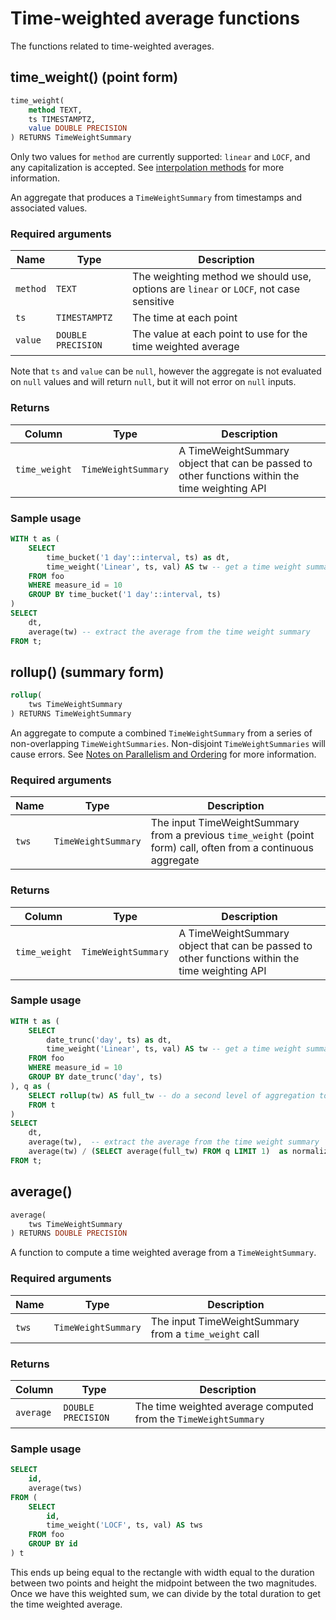 # Time-weighted average functions
The functions related to time-weighted averages.

## time_weight() (point form)

```SQL
time_weight(
    method TEXT,
    ts TIMESTAMPTZ,
    value DOUBLE PRECISION
) RETURNS TimeWeightSummary
```

Only two values for `method` are currently supported: `linear` and `LOCF`, and any capitalization is accepted. See [interpolation methods](https://github.com/timescale/timescale-analytics/blob/main/docs/time_weighted_average.md#interpolation-methods-details) for more information.

An aggregate that produces a `TimeWeightSummary` from timestamps and associated values.

### Required arguments

|Name|Type|Description|
|---|---|---|
|`method`|`TEXT`|The weighting method we should use, options are `linear` or `LOCF`, not case sensitive|
|`ts`|`TIMESTAMPTZ`|The time at each point|
|`value`|`DOUBLE PRECISION`|The value at each point to use for the time weighted average|


Note that `ts` and `value` can be `null`, however the aggregate is not evaluated on `null` values and will return `null`, but it will not error on `null` inputs.

### Returns

|Column|Type|Description|
|---|---|---|
|`time_weight`|`TimeWeightSummary`|A TimeWeightSummary object that can be passed to other functions within the time weighting API|

### Sample usage

```SQL
WITH t as (
    SELECT
        time_bucket('1 day'::interval, ts) as dt,
        time_weight('Linear', ts, val) AS tw -- get a time weight summary
    FROM foo
    WHERE measure_id = 10
    GROUP BY time_bucket('1 day'::interval, ts)
)
SELECT
    dt,
    average(tw) -- extract the average from the time weight summary
FROM t;
```

## rollup() (summary form)

```SQL
rollup(
    tws TimeWeightSummary
) RETURNS TimeWeightSummary
```

An aggregate to compute a combined `TimeWeightSummary` from a series of non-overlapping `TimeWeightSummaries`. Non-disjoint `TimeWeightSummaries` will cause errors. See [Notes on Parallelism and Ordering](https://github.com/timescale/timescale-analytics/blob/main/docs/time_weighted_average.md#notes-on-parallelism-and-ordering) for more information.

### Required arguments

|Name| Type |Description|
|---|---|---|
|`tws`|`TimeWeightSummary`|The input TimeWeightSummary from a previous `time_weight` (point form) call, often from a continuous aggregate|

### Returns

|Column|Type|Description|
|---|---|---|
|`time_weight`|`TimeWeightSummary`|A TimeWeightSummary object that can be passed to other functions within the time weighting API|


### Sample usage

```SQL
WITH t as (
    SELECT
        date_trunc('day', ts) as dt,
        time_weight('Linear', ts, val) AS tw -- get a time weight summary
    FROM foo
    WHERE measure_id = 10
    GROUP BY date_trunc('day', ts)
), q as (
    SELECT rollup(tw) AS full_tw -- do a second level of aggregation to get the full time weighted average
    FROM t
)
SELECT
    dt,
    average(tw),  -- extract the average from the time weight summary
    average(tw) / (SELECT average(full_tw) FROM q LIMIT 1)  as normalized -- get the normalized average
FROM t;
```

## average()

```SQL
average(
    tws TimeWeightSummary
) RETURNS DOUBLE PRECISION
```

A function to compute a time weighted average from a `TimeWeightSummary`.

### Required arguments

|Name|Type|Description|
|---|---|---|
|`tws`|`TimeWeightSummary`|The input TimeWeightSummary from a `time_weight` call|

### Returns

|Column|Type|Description|
|---|---|---|
|`average`|`DOUBLE PRECISION`|The time weighted average computed from the `TimeWeightSummary`|

### Sample usage

```SQL
SELECT
    id,
    average(tws)
FROM (
    SELECT
        id,
        time_weight('LOCF', ts, val) AS tws
    FROM foo
    GROUP BY id
) t
```

This ends up being equal to the rectangle with width equal to the duration
between two points and height the midpoint between the two magnitudes. Once we
have this weighted sum, we can divide by the total duration to get the time
weighted average.
